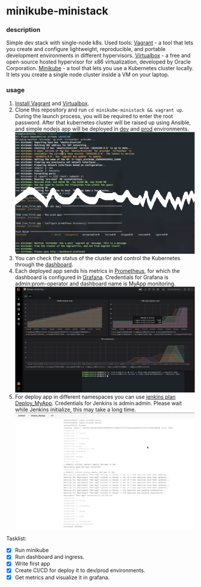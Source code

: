 # minikube-ministack 


### description
Simple dev stack with single-node k8s. Used tools:
[Vagrant](https://www.vagrantup.com/) - a tool that lets you create and configure lightweight, reproducible, and portable development environments in different hypervisors.
[Virtualbox](https://www.virtualbox.org/) - a free and open-source hosted hypervisor for x86 virtualization, developed by Oracle Corporation. 
[Minikube](https://kubernetes.io/ru/docs/tutorials/hello-minikube/) - a tool that lets you use a Kubernetes cluster locally. It lets you create a single node cluster inside a VM on your laptop.

### usage
1. [Install Vagrant](https://www.vagrantup.com/docs/installation/) and [Virtualbox](https://www.virtualbox.org/wiki/VBoxInstallAndRun).
2. Clone this repository and run `cd minikube-ministack && vagrant up`. During the launch process, you will be required to enter the root password. After that kubernetes cluster will be raised up using Ansible, and simple nodejs app will be deployed in [dev](Http://dev.minikube) and [prod](http://prod.minikube) environments.
![](https://github.com/ganochenkodg/minikube-ministack/blob/master/screens/vagrant.png)
3. You can check the status of the cluster and control the Kubernetes through the [dashboard](minikube.dashboard).
4. Each deployed app sends his metrics in [Prometheus](https://prometheus.io/docs/introduction/overview/), for which the dashboard is configured in [Grafana](http://rafana.minikube). Credentials for Grafana is admin:prom-operator and dashboard name is MyApp monitoring.
![](https://github.com/ganochenkodg/minikube-ministack/blob/master/screens/grafana.png)
5. For deploy app in different namespaces you can use [jenkins plan Deploy_MyApp](http://jenkins.minikube/job/Deploy_MyApp/). Credentials for Jenkins is admin:admin. Please wait while Jenkins initialize, this may take a long time.
![](https://github.com/ganochenkodg/minikube-ministack/blob/master/screens/jenkins.png)

Tasklist:
- [x] Run minikube
- [x] Run dashboard and ingress.
- [x] Write first app
- [x] Create CI/CD for deploy it to dev/prod environments.
- [x] Get metrics and visualize it in grafana.
